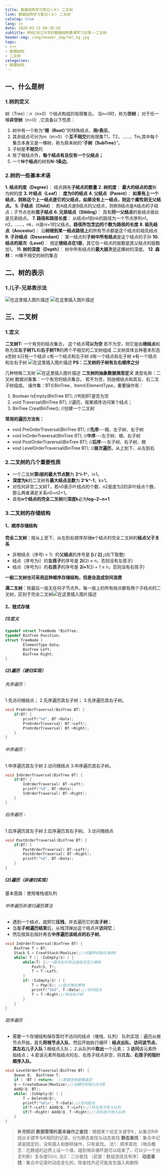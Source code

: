 ```yaml
---
title: 数据结构学习笔记＜4＞ 二叉树
link: 数据结构学习笔记＜4＞ 二叉树
catalog: true
lang: cn
date: 2020-03-15 00:38:18 
subtitle: MOOC浙江大学的数据结构慕课学习记录——二叉树
header-img: /img/header_img/lml_bg.jpg
tags:
- c++
- 数据结构
- 二叉树
categories:
- 数据结构
---
```


##  一、什么是树
### 1.树的定义
树（Tree）：n（n≥0）个结点构成的有限集合。
当n=0时，称为**空树**；
对于任一棵**非空树**（n>0）,它具备以下性质：

 1. 树中有一个称为“**根（Root）**”的特殊结点，**用r表示**。
 2. 其余结点可分为m（m>0）个**互不相交**的有限集T1，T2，……，Tm,其中每个集合本身又是一棵树，称为原来树的“**子树（SubTree）**”。
 3. 子树是**不相交**的
 4. 除了根结点外，**每个结点有且仅有一个父结点；**
 5. 一个**N个结点**的树有**N-1条边**。

### 2.树的一些基本术语
 **1. 结点的度（Degree）**： 结点拥有**子结点的数量**
 **2. 树的度**： **最大的结点的度**称为树的度
 **3. 叶结点（Leaf）**： **度为0的结点**
 **4. 父结点（Parent）**： **如果有上一个结点，则称这个上一结点是它的父结点，如果没有上一结点，则这个属性则无父结点。**
 **5. 子结点（Child）**： 若A结点是B结点的父结点，则称B结点是A结点的子结点；子节点也称**孩子结点**
 **6. 兄弟结点（Sibling）**： 具有**同一父结点**的各结点彼此是兄弟结点。
 **7. 路径和路径长度**： 从结点n1到nk的路径为一个节点序列n1，n2，……，nk，ni是ni+1的父结点。**路径所包含边的个数为路径的长度**
 **8. 祖先结点（Ancestor）**： 沿**树根到某一结点路径上**的所有节点都是这个结点的祖先结点
 **9. 子孙结点（Descendant）**： 某一结点的**子树中所有结点**是这个结点的子孙
 **10. 结点的层次（Level）**： 规定**根结点在1层**，其它任一结点的层数是其父结点的层数加1。
 **11. 树的深度（Depth）**： 树中所有结点的**最大层次**是这棵树的深度。
 **12. 森林**： m棵不相交的树的集合
## 二、树的表示
### 1.儿子-兄弟表示法
![在这里插入图片描述](https://img-blog.csdnimg.cn/20200314233156300.png?x-oss-process=image/watermark,type_ZmFuZ3poZW5naGVpdGk,shadow_10,text_aHR0cHM6Ly9ibG9nLmNzZG4ubmV0L3FxXzQ1ODkwNTMz,size_16,color_FFFFFF,t_70)
![在这里插入图片描述](https://img-blog.csdnimg.cn/20200314233357493.png?x-oss-process=image/watermark,type_ZmFuZ3poZW5naGVpdGk,shadow_10,text_aHR0cHM6Ly9ibG9nLmNzZG4ubmV0L3FxXzQ1ODkwNTMz,size_16,color_FFFFFF,t_70)
## 三、二叉树
### 1.定义
**二叉树T:** 一个有穷的结点集合。
这个结点**可以为空**
若不为空，则它是由**根结点**和称为其**左子树TL**和**右子树TR**的两个不相交的二叉树组成
二叉树具体五种基本形态 a空树 b只有一个结点 c有一个结点和左子树 d有一个结点和左子树 e有一个结点和左右子树
![在这里插入图片描述](https://img-blog.csdnimg.cn/2020031423393910.png)
**PS：二叉树的子树有左右顺序之分**

几种特殊二叉树
![在这里插入图片描述](https://img-blog.csdnimg.cn/20200314234316257.png?x-oss-process=image/watermark,type_ZmFuZ3poZW5naGVpdGk,shadow_10,text_aHR0cHM6Ly9ibG9nLmNzZG4ubmV0L3FxXzQ1ODkwNTMz,size_16,color_FFFFFF,t_70)
**二叉树的抽象数据类型定义**
类型名称：二叉树
数据对象集：一个有穷的结点集合。
若不为空，则由根结点和其左、右二叉子树组成。
操作集：BT∈BinTree，Item∈ElementType，重要操作有：

 1. Boolean IsEmpty(BinTree BT);  //判别BT是否为空
 2. void Traversal(BinTree BT);  //遍历，按某顺序访问某个结点；
 3. BinTree CreatBinTree();	 //创建一个二叉树

**常用的遍历方法有：**
 - void PreOrderTraversal(BinTree BT); //**先序**---根、左子树、右子树
 - void InOrderTraversal(BinTree BT);  //**中序**---左子树、根、右子树
 - void PostOrderTraversal(BinTree BT);  //**后序**---左子树、右子树、根
 - void LevelOrderTraversal(BinTree BT);  //**层次遍历**，从上到下、从左到右

### 2.二叉树的几个重要性质
 - 一个二叉树**第i层的最大节点数**为 **2^i-1^**，i≥1。
 - **深度为k**的二叉树有**最大结点总数**为 **2^k^-1**，k≥1。
 - 对任何非空二叉树T，若n0表示叶结点的个数、n2是度为2的非叶结点个数，那么两者满足关系n0=n2+1。
 - 具有**n个结点的完全二叉树**的**深度k**必为**log~2~n+1**
### 3.二叉树的存储结构
#### 1、顺序存储结构
**完全二叉树**：按从上至下、从左到右顺序存储**n**个结点的完全二叉树的**结点父子关系**
 - 非根结点（序号i > 1）的**父结点**的序号是 **[i / 2] ;**(向下取整)
 -  结点（序号为i）的**左孩子**的序号是 **2i**(2i ≤ n，否则没有左孩子)
 - 结点（序号为i）的**右孩子**的序号是 **2i+1**(2i + 1 ≤ n，否则没有右孩子)

  **一般二叉树也可采用这种顺序存储结构，但是会造成空间浪费**
  
  **满二叉树**：除最后一层无任何子节点外，每一层上的所有结点都有两个子结点的二叉树，区别于完全二叉树![在这里插入图片描述](https://img-blog.csdnimg.cn/20201019091648890.png#pic_center)

#### 2、链式存储
##### (1)定义
```cpp
typedef struct TreeNode *BinTree;
typedef BinTree Position;
struct TreeNode {
		ElementType Data;
		BinTree Left;
		BinTree Right;
}
```
##### (2)遍历（递归实现）

###### 先序遍历：
1.先访问根结点；
2.先序遍历其左子树；
3.先序遍历其右子树。

```cpp
void PreOrderTraversal(BinTree BT) {
	if(BT) {
		printf("%d", BT->Data);
		PreOrderTraversal( BT->Left);
		PreOrderTraversal( BT->Right);
	}
}
```

###### 中序遍历：
1.中序遍历其左子树
2.访问根结点
3.中序遍历其右子树。
```cpp
void InOrderTraversal(BinTree BT) {
	if(BT) {
		InOrderTraversal( BT->Left);
		printf("%d", BT->Data);
		InOrderTraversal( BT->Right);
	}
}
```
###### 后序遍历：
1.后序遍历其左子树
2.后序遍历其右子树。
3.访问根结点
```cpp
void PostOrderTraversal(BinTree BT) {
	if(BT) {
		PostOrderTraversal( BT->Left);
		PostOrderTraversal( BT->Right);
		printf("%d", BT->Data);
	}
}
```
##### (2)遍历（非递归实现）
基本思路：使用堆栈或队列
###### 中序遍历非递归遍历算法
 - 遇到一个结点，就把它**压栈**，并去遍历它的**左子树**；
 - 当**左子树遍历结束**后，从栈顶弹出这个结点并**访问它**；
 - 然后按其右指针再去**中序遍历该结点的右子树**。

```cpp
void InOrderTraversal(BinTree BT) {
	BinTree T = BT;
	Stack S = CreatStack(MaxSize);//创建并初始化堆栈S
	while( T || !IsEmpty(S) ) {
		while(T) {//一直向左并将沿途结点压入堆栈
			Push(S, T);
			T = T->Left;
		}
		if( !IsEmpty(S) ) {
			T = Pop(S);	//结点弹出堆栈
			printf("%5d", T->Data);//访问结点
			T = T->Right;//转向右子树
		}
	}
}
```

###### 层序遍历

 - 需要一个存储结构保存暂时不访问的结点（堆栈、队列）
队列实现：遍历从根节点开始，首先**将根节点入队**，然后开始执行循环：**结点出队、访问该节点、其左右儿子入队**
1.根结点入队；
2.从队列中**取出**一个元素；
3.**访问**该元素所指结点；
4.若该元素所指结点的左、右孩子结点非空，将其**左、右孩子的指针顺序入队**。

```cpp
void LevelOrderTraversal(BinTree BT) {
	Queue Q;  BinTreee T;
	if ( !BT ) return;	//若是空树直接返回
	Q = CreateQueue(MaxSize);//创建并初始化队列Q
	AddQ(Q, BT);
	while( !IsEmpty(Q) ) {
		T = DeleteQ(Q);
		printf("%d\n", T->Data);//访问结点
		if(T->Left) AddQ(Q, T->Left);//将左孩子放入队列
		if(T->Right) AddQ(Q, T->Right);//将右孩子放入队列
	}
}
```
> **补充知识**
> **数据管理的基本操作之查找**：根据某个给定关键字K，从集合R中找出关键字与K相同的记录，分为静态查找与动态查找
> **静态查找**：集合中记录是固定的，没有插入和删除操作，只有查找。 
> 法1：顺序查找 （哨兵概念：在数组的边界上设一个值，碰到哨兵循环就可以结束了，可以少一个分支判断）复杂度O(n); 
> 法2：二分查找 （前提：数组连续且有序）
> **动态查找**：集合中记录时动态变化的，除查找外还可能发生插入和删除

